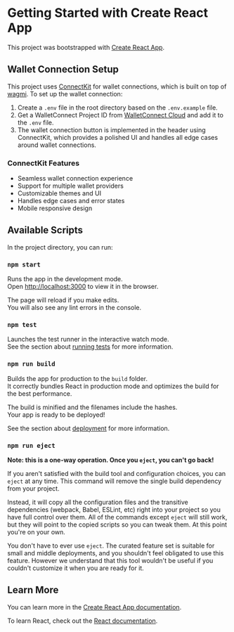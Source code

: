 # Getting Started with Create React App

This project was bootstrapped with [Create React App](https://github.com/facebook/create-react-app).

## Wallet Connection Setup

This project uses [ConnectKit](https://docs.family.co/connectkit) for wallet connections, which is built on top of [wagmi](https://wagmi.sh/). To set up the wallet connection:

1. Create a `.env` file in the root directory based on the `.env.example` file.
2. Get a WalletConnect Project ID from [WalletConnect Cloud](https://cloud.walletconnect.com/) and add it to the `.env` file.
3. The wallet connection button is implemented in the header using ConnectKit, which provides a polished UI and handles all edge cases around wallet connections.

### ConnectKit Features

- Seamless wallet connection experience
- Support for multiple wallet providers
- Customizable themes and UI
- Handles edge cases and error states
- Mobile responsive design

## Available Scripts

In the project directory, you can run:

### `npm start`

Runs the app in the development mode.\
Open [http://localhost:3000](http://localhost:3000) to view it in the browser.

The page will reload if you make edits.\
You will also see any lint errors in the console.

### `npm test`

Launches the test runner in the interactive watch mode.\
See the section about [running tests](https://facebook.github.io/create-react-app/docs/running-tests) for more information.

### `npm run build`

Builds the app for production to the `build` folder.\
It correctly bundles React in production mode and optimizes the build for the best performance.

The build is minified and the filenames include the hashes.\
Your app is ready to be deployed!

See the section about [deployment](https://facebook.github.io/create-react-app/docs/deployment) for more information.

### `npm run eject`

**Note: this is a one-way operation. Once you `eject`, you can't go back!**

If you aren't satisfied with the build tool and configuration choices, you can `eject` at any time. This command will remove the single build dependency from your project.

Instead, it will copy all the configuration files and the transitive dependencies (webpack, Babel, ESLint, etc) right into your project so you have full control over them. All of the commands except `eject` will still work, but they will point to the copied scripts so you can tweak them. At this point you're on your own.

You don't have to ever use `eject`. The curated feature set is suitable for small and middle deployments, and you shouldn't feel obligated to use this feature. However we understand that this tool wouldn't be useful if you couldn't customize it when you are ready for it.

## Learn More

You can learn more in the [Create React App documentation](https://facebook.github.io/create-react-app/docs/getting-started).

To learn React, check out the [React documentation](https://reactjs.org/).
